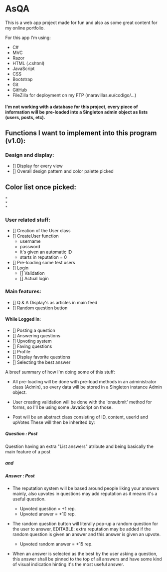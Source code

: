 # AsQA

This is a web app project made for fun and also as some great content for my online portfolio.

For this app I'm using:

- C#
- MVC
- Razor
- HTML (.cshtml)
- JavaScript
- CSS
- Bootstrap
- Git
- GitHub
- FileZilla for deployment on my FTP (maravillas.eu/codigo/...)

#### I'm not working with a database for this project, every piece of information will be pre-loaded into a Singleton admin object as lists (users, posts, etc).

## Functions I want to implement into this program (v1.0):

### Design and display:

- [] Display for every view
- [] Overall design pattern and color palette picked

## Color list once picked:

    *
    *
    *

### User related stuff:

- [] Creation of the User class
- [] CreateUser function
  - username
  - password
  - it's given an automatic ID
  - starts in reputation = 0
- [] Pre-loading some test users
- [] Login
  - [] Validation
  - [] Actual login

### Main features:

- [] Q & A Display's as articles in main feed
- [] Random question button

#### While Logged In:

- [] Posting a question
- [] Answering questions
- [] Upvoting system
- [] Faving questions
- [] Profile
- [] Display favorite questions
- [] Selecting the best answer

A breef summary of how I'm doing some of this stuff:

- All pre-loading will be done with pre-load methods in an administrator class (Admin), so every data will be stored in a Singleton instance Admin object.

- User creating validation will be done with the 'onsubmit' method for forms, so I'll be using some JavaScript on those.

- Post will be an abstract class consisting of ID, content, userId and upVotes
  These will then be inherited by:

##### Question : Post

Question having an extra "List<Answer> answers" atribute and being basically the main feature of a post

##### and

##### Answer : Post

- The reputation system will be based around people liking your answers mainly, also upvotes in questions may add reputation as it means it's a useful question.

  - Upvoted question = +1 rep.
  - Upvoted answer = +10 rep.

- The random question button will literally pop-up a random question for the user to answer, EDITABLE: extra reputation may be added if the random question is given an answer and this answer is given an upvote.

  - Upvoted random answer = +15 rep.

- When an answer is selected as the best by the user asking a question, this answer shall be pinned to the top of all answers and have some kind of visual indication hinting it's the most useful answer.
